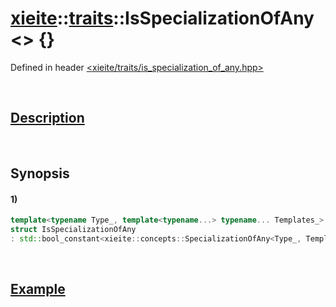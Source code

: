 # [xieite](../../xieite.md)\:\:[traits](../../traits.md)\:\:IsSpecializationOfAny\<\> \{\}
Defined in header [<xieite/traits/is_specialization_of_any.hpp>](../../../include/xieite/traits/is_specialization_of_any.hpp)

&nbsp;

## [Description](../concepts/specialization_of_any.md#Description)

&nbsp;

## Synopsis
#### 1)
```cpp
template<typename Type_, template<typename...> typename... Templates_>
struct IsSpecializationOfAny
: std::bool_constant<xieite::concepts::SpecializationOfAny<Type_, Templates_...>> {};
```

&nbsp;

## [Example](../concepts/specialization_of_any.md#Example)
